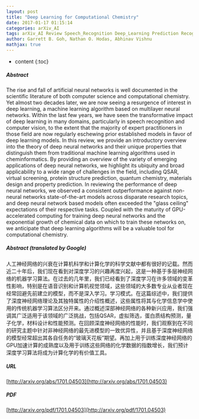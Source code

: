 ```yaml
---
layout: post
title: "Deep Learning for Computational Chemistry"
date: 2017-01-17 01:15:14
categories: arXiv_AI
tags: arXiv_AI Review Speech_Recognition Deep_Learning Prediction Recognition
author: Garrett B. Goh, Nathan O. Hodas, Abhinav Vishnu
mathjax: true
---
```


* content
{:toc}

##### Abstract
The rise and fall of artificial neural networks is well documented in the scientific literature of both computer science and computational chemistry. Yet almost two decades later, we are now seeing a resurgence of interest in deep learning, a machine learning algorithm based on multilayer neural networks. Within the last few years, we have seen the transformative impact of deep learning in many domains, particularly in speech recognition and computer vision, to the extent that the majority of expert practitioners in those field are now regularly eschewing prior established models in favor of deep learning models. In this review, we provide an introductory overview into the theory of deep neural networks and their unique properties that distinguish them from traditional machine learning algorithms used in cheminformatics. By providing an overview of the variety of emerging applications of deep neural networks, we highlight its ubiquity and broad applicability to a wide range of challenges in the field, including QSAR, virtual screening, protein structure prediction, quantum chemistry, materials design and property prediction. In reviewing the performance of deep neural networks, we observed a consistent outperformance against non-neural networks state-of-the-art models across disparate research topics, and deep neural network based models often exceeded the "glass ceiling" expectations of their respective tasks. Coupled with the maturity of GPU-accelerated computing for training deep neural networks and the exponential growth of chemical data on which to train these networks on, we anticipate that deep learning algorithms will be a valuable tool for computational chemistry.

##### Abstract (translated by Google)
人工神经网络的兴衰在计算机科学和计算化学的科学文献中都有很好的记载。然而近二十年后，我们现在看到对深度学习的兴趣再度兴起，这是一种基于多层神经网络的机器学习算法。在过去的几年里，我们已经看到了深度学习在许多领域的变革性影响，特别是在语音识别和计算机视觉领域，这些领域的大多数专业从业者现在经常回避先前建立的模型，而不是深入学习。学习模式。在这篇综述中，我们提供了深度神经网络理论及其独特属性的介绍性概述，这些属性将其与化学信息学中使用的传统机器学习算法区分开来。通过概述深部神经网络的各种新兴应用，我们强调其广泛适用于该领域的广泛挑战，包括QSAR，虚拟筛选，蛋白质结构预测，量子化学，材料设计和性能预测。在回顾深度神经网络的性能时，我们观察到在不同的研究主题中针对非神经网络的最先进模型的一致优异性，并且基于深度神经网络的模型经常超出其各自任务的“玻璃天花板”期望。再加上用于训练深度神经网络的GPU加速计算的成熟度以及用于训练这些网络的化学数据的指数增长，我们预计深度学习算法将成为计算化学的有价值工具。

##### URL
[http://arxiv.org/abs/1701.04503](http://arxiv.org/abs/1701.04503)

##### PDF
[http://arxiv.org/pdf/1701.04503](http://arxiv.org/pdf/1701.04503)

